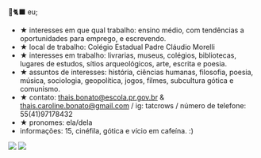 

🦇🐈‍⬛ eu;
 - ★ interesses em que qual trabalho: ensino médio, com tendências a oportunidades para emprego, e escrevendo.
 - ★ local de trabalho: Colégio Estadual Padre Cláudio Morelli
-  ★ interesses em trabalho: livrarias, museus, colégios, bibliotecas, lugares de estudos, sítios arqueológicos, arte, escrita e poesia.
- ★ assuntos de interesses: história, ciências humanas, filosofia, poesia, música, sociologia, geopolítica, jogos, filmes, subcultura gótica e comunismo.
- ★ contato: thais.bonato@escola.pr.gov.br & thais.caroline.bonato@gmail.com / ig: tatcrows / número de telefone: 55(41)97178432
- ★ pronomes: ela/dela 
- informações: 15, cinéfila, gótica e vício em cafeína. :)

![](https://media1.tenor.com/m/T5floGisULkAAAAd/dolores-oriordan-cranberries.gif)
![](https://media1.tenor.com/m/nVRH-fj311EAAAAd/edgar-allan-poe-my-beloved.gif)
